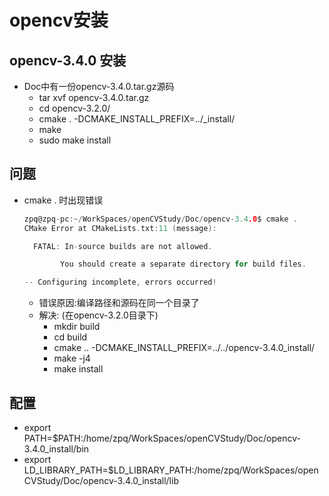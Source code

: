 # opencv安装

## opencv-3.4.0 安装

* Doc中有一份opencv-3.4.0.tar.gz源码
  * tar xvf opencv-3.4.0.tar.gz
  * cd opencv-3.2.0/
  * cmake . -DCMAKE_INSTALL_PREFIX=../_install/
  * make
  * sudo make install

## 问题

* cmake .  时出现错误
    ```C
    zpq@zpq-pc:~/WorkSpaces/openCVStudy/Doc/opencv-3.4.0$ cmake .
    CMake Error at CMakeLists.txt:11 (message):

      FATAL: In-source builds are not allowed.

            You should create a separate directory for build files.

    -- Configuring incomplete, errors occurred!
    ```
  * 错误原因:编译路径和源码在同一个目录了
  * 解决: (在opencv-3.2.0目录下)
    * mkdir build
    * cd build
    * cmake .. -DCMAKE_INSTALL_PREFIX=../../opencv-3.4.0_install/
    * make -j4
    * make install

## 配置

* export PATH=$PATH:/home/zpq/WorkSpaces/openCVStudy/Doc/opencv-3.4.0_install/bin
* export LD_LIBRARY_PATH=$LD_LIBRARY_PATH:/home/zpq/WorkSpaces/openCVStudy/Doc/opencv-3.4.0_install/lib